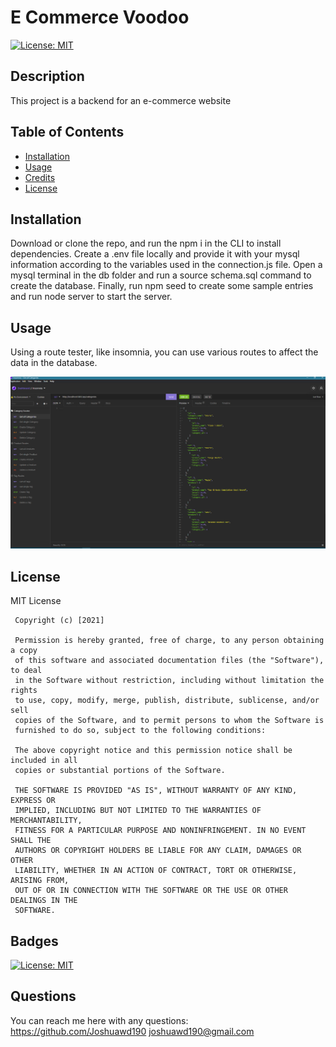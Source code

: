 # E Commerce Voodoo

[![License: MIT](https://img.shields.io/badge/License-MIT-yellow.svg)](https://opensource.org/licenses/MIT)

## Description

This project is a backend for an e-commerce website

## Table of Contents

- [Installation](#installation)
- [Usage](#usage)
- [Credits](#credits)
- [License](#license)

## Installation

Download or clone the repo, and run the npm i in the CLI to install dependencies. Create a .env file locally and provide it with your mysql information according to the variables used in the connection.js file. Open a mysql terminal in the db folder and run a source schema.sql command to create the database. Finally, run npm seed to create some sample entries and run node server to start the server.

## Usage

Using a route tester, like insomnia, you can use various routes to affect the data in the database.

![routes in insomnia](./assets/images/insomnia.png)

## License

MIT License

     Copyright (c) [2021]

     Permission is hereby granted, free of charge, to any person obtaining a copy
     of this software and associated documentation files (the "Software"), to deal
     in the Software without restriction, including without limitation the rights
     to use, copy, modify, merge, publish, distribute, sublicense, and/or sell
     copies of the Software, and to permit persons to whom the Software is
     furnished to do so, subject to the following conditions:

     The above copyright notice and this permission notice shall be included in all
     copies or substantial portions of the Software.

     THE SOFTWARE IS PROVIDED "AS IS", WITHOUT WARRANTY OF ANY KIND, EXPRESS OR
     IMPLIED, INCLUDING BUT NOT LIMITED TO THE WARRANTIES OF MERCHANTABILITY,
     FITNESS FOR A PARTICULAR PURPOSE AND NONINFRINGEMENT. IN NO EVENT SHALL THE
     AUTHORS OR COPYRIGHT HOLDERS BE LIABLE FOR ANY CLAIM, DAMAGES OR OTHER
     LIABILITY, WHETHER IN AN ACTION OF CONTRACT, TORT OR OTHERWISE, ARISING FROM,
     OUT OF OR IN CONNECTION WITH THE SOFTWARE OR THE USE OR OTHER DEALINGS IN THE
     SOFTWARE.

## Badges

[![License: MIT](https://img.shields.io/badge/License-MIT-yellow.svg)](https://opensource.org/licenses/MIT)

## Questions

You can reach me here with any questions:
https://github.com/Joshuawd190
joshuawd190@gmail.com
